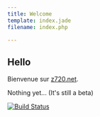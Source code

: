 ```yaml
---
title: Welcome
template: index.jade
filename: index.php

---
```


## Hello

Bienvenue sur [z720.net](http://z720.net).

Nothing yet... (It's still a beta) 

[![Build Status](https://drone.io/github.com/z720/z720.net/status.png)](https://drone.io/github.com/z720/z720.net/latest)
